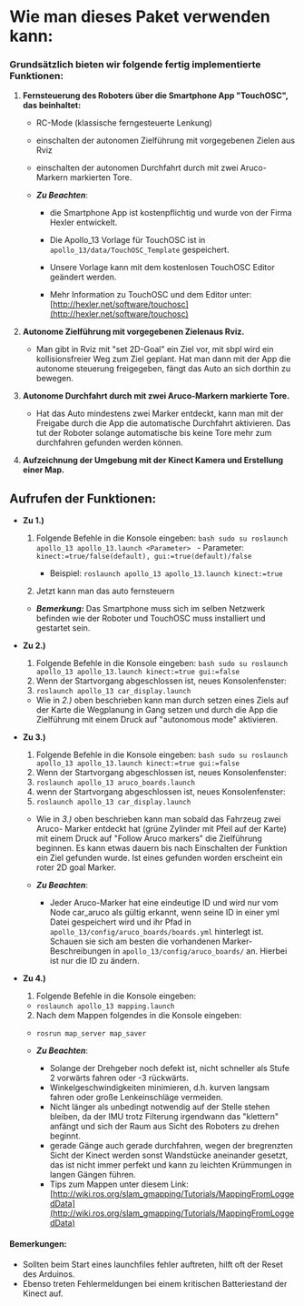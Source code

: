 # Wie man dieses Paket verwenden kann:

### Grundsätzlich bieten wir folgende fertig implementierte Funktionen:
1. **Fernsteuerung des Roboters über die Smartphone App "TouchOSC", das beinhaltet:**
    - RC-Mode (klassische ferngesteuerte Lenkung)
    - einschalten der autonomen Zielführung mit vorgegebenen Zielen aus Rviz
    - einschalten der autonomen Durchfahrt durch mit zwei Aruco-Markern markierten Tore.

    - **_Zu Beachten_**:
        - die Smartphone App ist kostenpflichtig und wurde von der Firma Hexler entwickelt.
        - Die Apollo_13 Vorlage für TouchOSC ist in `apollo_13/data/TouchOSC_Template` gespeichert.
        - Unsere Vorlage kann mit dem kostenlosen TouchOSC Editor geändert werden. 

        - Mehr Information zu TouchOSC und dem Editor unter:
                [http://hexler.net/software/touchosc](http://hexler.net/software/touchosc) 

2.  **Autonome Zielführung mit vorgegebenen Zielenaus Rviz.**
    -  Man gibt in Rviz mit "set 2D-Goal" ein Ziel vor, mit sbpl wird ein
            kollisionsfreier Weg zum Ziel geplant. Hat man dann mit der App
            die autonome steuerung freigegeben, fängt das Auto an sich dorthin
            zu bewegen.

3.  **Autonome Durchfahrt durch mit zwei Aruco-Markern markierte Tore.**
    -   Hat das Auto mindestens zwei Marker entdeckt, kann man mit der
            Freigabe durch die App die automatische Durchfahrt aktivieren.
            Das tut der Roboter solange automatische bis keine Tore mehr zum
            durchfahren gefunden werden können.

4.  **Aufzeichnung der Umgebung mit der Kinect Kamera und Erstellung einer Map.**

## Aufrufen der Funktionen:

- **Zu 1.)**
    1. Folgende Befehle in die Konsole eingeben:
      ```bash
      sudo su
      roslaunch apollo_13 apollo_13.launch <Parameter>
      ```
      - Parameter:  `kinect:=true/false(default), gui:=true(default)/false`
        - Beispiel:  `roslaunch apollo_13 apollo_13.launch kinect:=true`
        
    2. Jetzt kann man das auto fernsteuern
    
    - **_Bemerkung:_** Das Smartphone muss sich im selben Netzwerk befinden wie der Roboter
      und TouchOSC muss installiert und gestartet sein.

- **Zu 2.)**
    1. Folgende Befehle in die Konsole eingeben:
      ```bash
      sudo su
      roslaunch apollo_13 apollo_13.launch kinect:=true gui:=false
      ```
    2. Wenn der Startvorgang abgeschlossen ist, neues Konsolenfenster:
    3. `roslaunch apollo_13 car_display.launch`
    
    - Wie in _2.)_ oben beschrieben kann man durch setzen eines Ziels auf der
      Karte die Wegplanung in Gang setzen und durch die App die Zielführung
      mit einem Druck auf "autonomous mode" aktivieren.

- **Zu 3.)**
    1. Folgende Befehle in die Konsole eingeben:
      ```bash
      sudo su
      roslaunch apollo_13 apollo_13.launch kinect:=true gui:=false
      ```
    2. Wenn der Startvorgang abgeschlossen ist, neues Konsolenfenster:
    3. `roslaunch apollo_13 aruco_boards.launch`
    4. wenn der Startvorgang abgeschlossen ist, neues Konsolenfenster:
    5. `roslaunch apollo_13 car_display.launch`

    - Wie in _3.)_ oben beschrieben kann man sobald das Fahrzeug zwei Aruco-
      Marker entdeckt hat (grüne Zylinder mit Pfeil auf der Karte) mit
      einem Druck auf "Follow Aruco markers" die Zielführung beginnen.
      Es kann etwas dauern bis nach Einschalten der Funktion ein Ziel
      gefunden wurde. Ist eines gefunden worden erscheint ein roter 2D goal
      Marker.

    - **_Zu Beachten_**:
        - Jeder Aruco-Marker hat eine eindeutige ID und wird nur vom Node car_aruco 
            als gültig erkannt, wenn seine ID in einer yml Datei gespeichert wird 
            und ihr Pfad in `apollo_13/config/aruco_boards/boards.yml` hinterlegt ist.
            Schauen sie sich am besten die vorhandenen Marker-Beschreibungen 
            in `apollo_13/config/aruco_boards/` an. Hierbei ist nur die ID zu ändern. 

- **Zu 4.)**
  1. Folgende Befehle in die Konsole eingeben:
    - `roslaunch apollo_13 mapping.launch`
  2. Nach dem Mappen folgendes in die Konsole eingeben:
    - `rosrun map_server map_saver`

  - **_Zu Beachten_**:
    - Solange der Drehgeber noch defekt ist, nicht schneller als Stufe 2
      vorwärts fahren oder -3 rückwärts.
    - Winkelgeschwindigkeiten minimieren, d.h. kurven langsam fahren oder
      große Lenkeinschläge vermeiden.
    - Nicht länger als unbedingt notwendig auf der Stelle stehen bleiben,
      da der IMU trotz Filterung irgendwann das "klettern" anfängt und sich
      der Raum aus Sicht des Roboters zu drehen beginnt.
    - gerade Gänge auch gerade durchfahren, wegen der bregrenzten Sicht der
      Kinect werden sonst Wandstücke aneinander gesetzt, das ist nicht immer
      perfekt und kann zu leichten Krümmungen in langen Gängen führen.
    - Tips zum Mappen unter diesem Link:
      [http://wiki.ros.org/slam_gmapping/Tutorials/MappingFromLoggedData](http://wiki.ros.org/slam_gmapping/Tutorials/MappingFromLoggedData)

#### Bemerkungen:
   - Sollten beim Start eines launchfiles fehler auftreten, hilft oft der Reset des
       Arduinos.
   - Ebenso treten Fehlermeldungen bei einem kritischen Batteriestand der 
       Kinect auf.
